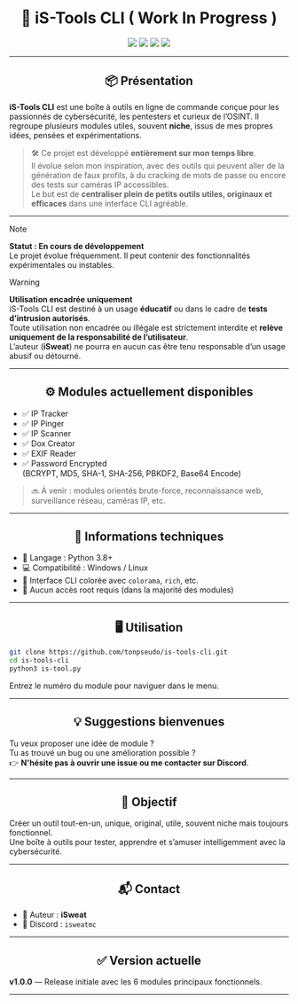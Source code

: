 
<h1 align="center">
  🚀 iS-Tools CLI ( Work In Progress )
</h1>

<p align="center">
  <img src="https://img.shields.io/badge/version-1.0.0-blue.svg" />
  <img src="https://img.shields.io/badge/status-WIP-orange.svg" />
  <img src="https://img.shields.io/badge/python-3.8%2B-blue.svg" />
  <img src="https://img.shields.io/badge/platform-Windows%20%7C%20Linux-lightgrey.svg" />
</p>

---

<h2 align="center">📦 Présentation</h2>

**iS-Tools CLI** est une boîte à outils en ligne de commande conçue pour les passionnés de cybersécurité, les pentesters et curieux de l’OSINT. Il regroupe plusieurs modules utiles, souvent **niche**, issus de mes propres idées, pensées et expérimentations.

> 🛠️ Ce projet est développé **entièrement sur mon temps libre**.  
> Il évolue selon mon inspiration, avec des outils qui peuvent aller de la génération de faux profils, à du cracking de mots de passe ou encore des tests sur caméras IP accessibles.  
> Le but est de **centraliser plein de petits outils utiles, originaux et efficaces** dans une interface CLI agréable.

---

>[!NOTE]
> **Statut : En cours de développement**  
> Le projet évolue fréquemment. Il peut contenir des fonctionnalités expérimentales ou instables.

>[!WARNING]
> **Utilisation encadrée uniquement**  
> iS-Tools CLI est destiné à un usage **éducatif** ou dans le cadre de **tests d’intrusion autorisés**.  
> Toute utilisation non encadrée ou illégale est strictement interdite et **relève uniquement de la responsabilité de l’utilisateur**.  
> L’auteur (**iSweat**) ne pourra en aucun cas être tenu responsable d’un usage abusif ou détourné.

---

<h2 align="center">⚙️ Modules actuellement disponibles</h2>

- ✅ IP Tracker  
- ✅ IP Pinger  
- ✅ IP Scanner  
- ✅ Dox Creator  
- ✅ EXIF Reader  
- ✅ Password Encrypted  
  (BCRYPT, MD5, SHA-1, SHA-256, PBKDF2, Base64 Encode)

> 🔜 À venir : modules orientés brute-force, reconnaissance web, surveillance réseau, caméras IP, etc.

---

<h2 align="center">🧰 Informations techniques</h2>

- 📁 Langage : Python 3.8+
- 💻 Compatibilité : Windows / Linux
- 🎨 Interface CLI colorée avec `colorama`, `rich`, etc.
- 🧩 Aucun accès root requis (dans la majorité des modules)

---

<h2 align="center">🖥️ Utilisation</h2>

```bash
git clone https://github.com/tonpseudo/is-tools-cli.git
cd is-tools-cli
python3 is-tool.py
```

Entrez le numéro du module pour naviguer dans le menu.

---

<h2 align="center">💡 Suggestions bienvenues</h2>

Tu veux proposer une idée de module ?  
Tu as trouvé un bug ou une amélioration possible ?  
👉 **N'hésite pas à ouvrir une issue ou me contacter sur Discord**.

---

<h2 align="center">🎯 Objectif</h2>

Créer un outil tout-en-un, unique, original, utile, souvent niche mais toujours fonctionnel.  
Une boîte à outils pour tester, apprendre et s’amuser intelligemment avec la cybersécurité.

---

<h2 align="center">📬 Contact</h2>

- 👤 Auteur : **iSweat**
- 💬 Discord : `isweatmc`

---

<h2 align="center">✅ Version actuelle</h2>

**v1.0.0** — Release initiale avec les 6 modules principaux fonctionnels.

---
